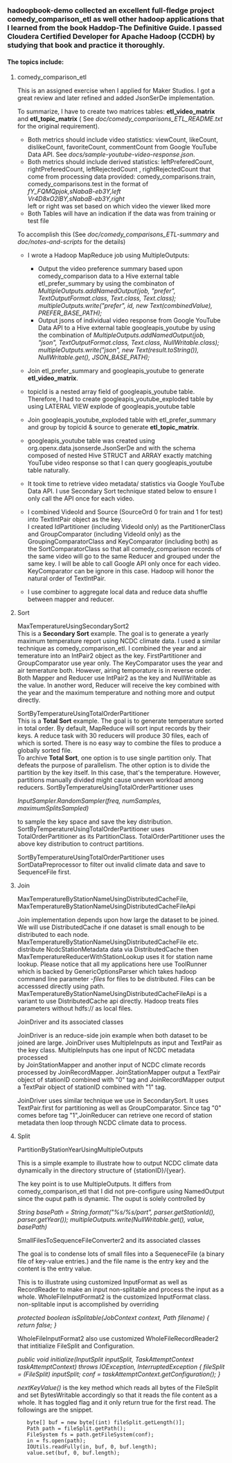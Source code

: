 ### hadoopbook-demo collected an excellent full-fledge project comedy_comparison_etl as well other hadoop applications that I learned from the book Haddop-The Definitive Guide.  I passed Cloudera Certified Developer for Apache Hadoop (CCDH) by studying that book and practice it thoroughly.
#### The topics include:
   1. comedy_comparison_etl   
   
      This is an assigned exercise when I applied for Maker Studios.  I got a great review and later refined and 
      added JsonSerDe implementation.  
       
      To summarize, I have to create two matrices tables: __etl_video_matrix__ and __etl_topic_matrix__ (
      See _doc/comedy_comparisons_ETL_README.txt_ for the original requirement). 
        - Both metrics should include video statistics: viewCount, likeCount, dislikeCount, favoriteCount, 
          commentCount from Google YouTube Data API.  See _docs/sample-youtube-video-response.json_.
        - Both metrics should include derived statistics: leftPreferedCount, rightPreferedCount, leftRejectedCount
          , rightRejectedCount that come from processing data provided: comedy_comparisons.train, 
          comedy_comparisons.test in the format of                    
            _fY_FQMQpjok,sNabaB-eb3Y,left_   
            _Vr4D8xO2lBY,sNabaB-eb3Y,right_     
          left or right was set based on which video the viewer liked more
        - Both Tables will have an indication if the data was from training or test file
        
      To accomplish this (See _doc/comedy_comparisons_ETL-summary_ and _doc/notes-and-scripts_ for the details)
        - I wrote a Hadoop MapReduce job using MultipleOutputs:
          * Output the video preference summary based upon comedy_comparison data to a Hive external table 
            etl_prefer_summary by using the combinaton of
              _MultipleOutputs.addNamedOutput(job, "prefer", TextOutputFormat.class, Text.class, Text.class);_
              _multipleOutputs.write("prefer", id, new Text(combinedValue), PREFER_BASE_PATH);_
          * Output jsons of individual video response from Google YouTube Data API to a Hive external table
            googleapis_youtube by using the combination of 
              _MultipleOutputs.addNamedOutput(job, "json", TextOutputFormat.class, Text.class, NullWritable.class);_
              _multipleOutputs.write("json", new Text(result.toString()), NullWritable.get(), JSON_BASE_PATH);_
            
        - Join etl_prefer_summary and googleapis_youtube to generate __etl_video_matrix__.
        - topicId is a nested array field of googleapis_youtube table.  Therefore, I had to create 
          googleapis_youtube_exploded table by using LATERAL VIEW explode of googleapis_youtube table
        - Join googleapis_youtube_exploded table with etl_prefer_summary and group by topicid & source to generate 
          __etl_topic_matrix__.           
        - googleapis_youtube table was created using org.openx.data.jsonserde.JsonSerDe and with the schema composed of
          nested Hive STRUCT and ARRAY exactly matching YouTube video response so that I can query googleapis_youtube
          table naturally.     
        - It took time to retrieve video metadata/ statistics via Google YouTube Data API.  I use Secondary Sort 
          technique stated below to ensure I only call the API once for each video.
        - I combined VideoId and Source (SourceOrd 0 for train and 1 for test) into TextIntPair object as the key.   
          I created IdPartitioner (including VideoId only) as the PartitionerClass and GroupComparator (including 
          VideoId only) as the GroupingComparatorClass and KeyComparator (including both) as the SortComparatorClass
          so that all comedy_comparison records of the same video will go to the same Reducer and grouped under 
          the same key.  I will be able to call Google API only once for each video. KeyComparator can be ignore in 
          this case.  Hadoop will  honor the natural order of TextIntPair.
        - I use combiner to aggregate local data and reduce data shuffle between mapper and reducer.    
       
   2. Sort
   
      MaxTemperatureUsingSecondarySort2       
      This is a __Secondary Sort__ example.  The goal is to generate a yearly maximum temperature report using NCDC 
      climate data.
      I used a similar technique as comedy_comparison_etl.  I combined the year and air temerature into an IntPair2 
      object as the key. FirstPartitioner and GroupComparator use year only. The KeyComparator uses the year 
      and air temerature both.  However, airing temporature is in reverse order.  Both Mapper and Reducer use IntPair2 
      as the key and NullWritable as the value.  In another word, Reducer will receive the key combined with the year 
      and the maximum temperature and nothing more and output directly.
      
      SortByTemperatureUsingTotalOrderPartitioner      
      This is a __Total Sort__ example.  The goal is to generate temperature sorted in total order.  By default, 
      MapReduce will sort input records by their keys.  A reduce task with 30 reducers will produce 30 files, each 
      of which is sorted.  There is no easy way to combine the files to produce a globally sorted file.  
      To archive __Total Sort__, one option is to use single partition only.  That defeats the purpose of parallelism.
      The other option is to divide the partition by the key itself.  In this case, that's the temperature.  However, partitions manually divided 
      might cause uneven workload among reducers. SortByTemperatureUsingTotalOrderPartitioner uses
       
      _InputSampler.RandomSampler(freq, numSamples, maximumSplitsSampled)_ 
      
      to sample the key space and save the key distribution. SortByTemperatureUsingTotalOrderPartitioner uses 
      TotalOrderPartitioner as its PartitionClass. TotalOrderPartitioner uses the above key distribution to contruct partitions.
                      
      SortByTemperatureUsingTotalOrderPartitioner uses SortDataPreprocessor to filter out invalid climate data and save 
      to SequenceFile first.
      
   3. Join
   
      MaxTemperatureByStationNameUsingDistributedCacheFile, MaxTemperatureByStationNameUsingDistributedCacheFileApi
      
      Join implementation depends upon how large the dataset to be joined.  We will use DistributedCache if one dataset
      is small enough to be distributed to each node.  MaxTemperatureByStationNameUsingDistributedCacheFile etc.
      distribute NcdcStationMetadata data via DistributedCache then MaxTemperatureReducerWithStationLookup uses it
      for station name lookup.  Please notice that all my applications here use ToolRunner which is backed by 
      GenericOptionsParser which takes hadoop command line parameter _-files_ for files to be distributed. Files can
      be accesssed directly using path.  MaxTemperatureByStationNameUsingDistributedCacheFileApi is a variant to use
      DistributedCache api directly. Hadoop treats files parameters without hdfs:// as local files.
      
      JoinDriver and its associated classes
      
      JoinDriver is an reduce-side join example when both dataset to be joined are large.  JoinDriver uses 
      MultipleInputs as input and TextPair as the key class. MultipleInputs has one input of NCDC metadata processed  
      by JoinStationMapper and another input of NCDC climate records processed by JoinRecordMapper.  JoinStationMapper
      output a TextPair object of stationID combined with "0" tag and JoinRecordMapper output a TextPair object of
      stationID combined with "1" tag.    
       
      JoinDriver uses similar technique we use in SecondarySort. It uses TextPair.first for partitioning as well as 
      GroupComparator.  Since tag "0" comes before tag "1",JoinReducer can retrieve one record of station metadata 
      then loop through NCDC climate data to process.                                                                                                          
   
   4. Split
      
      PartitionByStationYearUsingMultipleOutputs
      
      This is a simple example to illustrate how to output NCDC climate data dynamically in the directory structure of
       {stationID}/{year}.
       
      The key point is to use MultipleOutputs.  It differs from comedy_comparison_etl that I did not pre-configure using
      NamedOutput since the ouput path is dynamic.  The ouput is solely controlled by
       
        _String basePath = String.format("%s/%s/part", parser.getStationId(), parser.getYear());_
        _multipleOutputs.write(NullWritable.get(), value, basePath)_
      
      SmallFilesToSequenceFileConverter2 and its associated classes
      
      The goal is to condense lots of small files into a SequeneceFile (a binary file of key-value entries.)
      and the file name is the entry key and the content is the entry value.
      
      This is to illustrate using customized InputFormat as well as RecordReader to make an input non-splitable and 
      process the input as a whole.  WholeFileInputFormat2 is the customized InputFormat class. non-splitable input is 
      accomplished by overriding
      
        _protected boolean isSplitable(JobContext context, Path filename) { return false; }_
        
      WholeFileInputFormat2 also use customized WholeFileRecordReader2 that intitialize FileSplit and Configuration.      
      
        _public void initialize(InputSplit inputSplit, TaskAttemptContext taskAttemptContext) throws IOException, InterruptedException {
                 fileSplit = (FileSplit) inputSplit;
                 conf = taskAttemptContext.getConfiguration();
             }_
      
      _nextKeyValue()_ is the key method which reads all bytes of the FileSplit and set BytesWritable accordingly so 
      that it reads the file content as a whole.  It has toggled flag and it only return true for the first read.
      The followings are the snippet.
      
             byte[] buf = new byte[(int) fileSplit.getLength()];
             Path path = fileSplit.getPath();         
             FileSystem fs = path.getFileSystem(conf); 
             in = fs.open(path);             
             IOUtils.readFully(in, buf, 0, buf.length);
             value.set(buf, 0, buf.length);         
             
                    
        